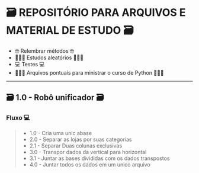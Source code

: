 # 🗃 REPOSITÓRIO PARA ARQUIVOS E MATERIAL DE ESTUDO 🗃

- 🤓 Relembrar métodos 🤓
- 🧑🏻‍💻 Estudos aleatórios 🧑🏻‍💻
- 💻 Testes 💻
- 🧑🏻‍🏫 Arquivos pontuais para ministrar o curso de Python 🧑🏻‍🏫

-----------------------------------------------------------------------------------------------------------------------------------------------------
## 🗃 1.0 - Robô unificador 🗃

### Fluxo 💻
> - 1.0 - Cria uma unic abase
> - 2.0 - Separar as lojas  por suas categorias
> - 2.1 - Separar Duas colunas exclusivas
> - 3.0 - Transpor dados da vertical para horizontal
> - 3.1 - Juntar as bases divididas com os dados transpostos
> - 4.0 - Juntar todos os dados em um unico arquivo
